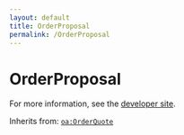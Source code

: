 ```yaml
---
layout: default
title: OrderProposal
permalink: /OrderProposal
---
```


# OrderProposal


For more information, see the [developer site](https://developer.openactive.io/data-model/types/orderproposal).

Inherits from: [`oa:OrderQuote`](https://openactive.io/OrderQuote)
